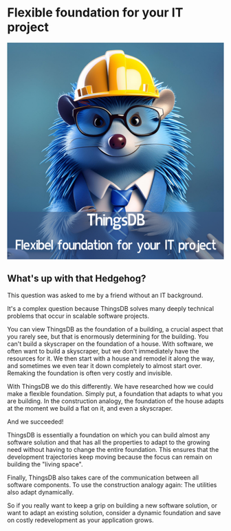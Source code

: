 # Flexible foundation for your IT project

![](./images/Flexible_foundation_for_your_IT_project.png)

## **What's up with that Hedgehog?**

This question was asked to me by a friend without an IT background.

It's a complex question because ThingsDB solves many deeply technical problems that occur in scalable software projects.

You can view ThingsDB as the foundation of a building, a crucial aspect that you rarely see, but that is enormously determining for the building. You can't build a skyscraper on the foundation of a house. With software, we often want to build a skyscraper, but we don't immediately have the resources for it. We then start with a house and remodel it along the way, and sometimes we even tear it down completely to almost start over. Remaking the foundation is often very costly and invisible.

With ThingsDB we do this differently. We have researched how we could make a flexible foundation. Simply put, a foundation that adapts to what you are building. In the construction analogy, the foundation of the house adapts at the moment we build a flat on it, and even a skyscraper.

And we succeeded\!

ThingsDB is essentially a foundation on which you can build almost any software solution and that has all the properties to adapt to the growing need without having to change the entire foundation. This ensures that the development trajectories keep moving because the focus can remain on building the "living space".

Finally, ThingsDB also takes care of the communication between all software components. To use the construction analogy again: The utilities also adapt dynamically.

So if you really want to keep a grip on building a new software solution, or want to adapt an existing solution, consider a dynamic foundation and save on costly redevelopment as your application grows.